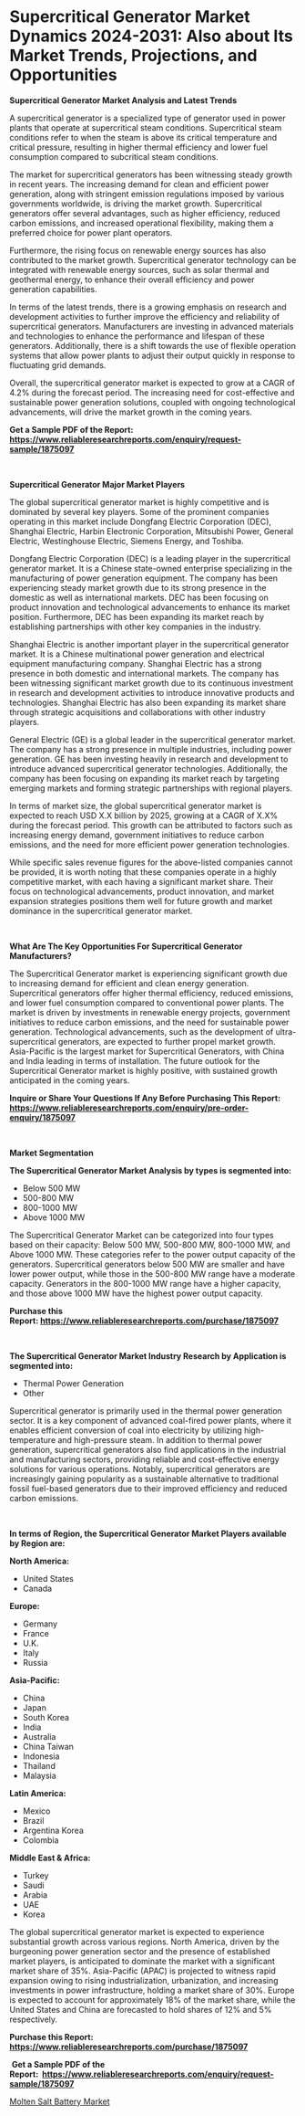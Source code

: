 <p><h1>Supercritical Generator Market Dynamics 2024-2031: Also about Its Market Trends, Projections, and Opportunities</h1></p><p><strong>Supercritical Generator Market Analysis and Latest Trends</strong></p>
<p><p>A supercritical generator is a specialized type of generator used in power plants that operate at supercritical steam conditions. Supercritical steam conditions refer to when the steam is above its critical temperature and critical pressure, resulting in higher thermal efficiency and lower fuel consumption compared to subcritical steam conditions.</p><p>The market for supercritical generators has been witnessing steady growth in recent years. The increasing demand for clean and efficient power generation, along with stringent emission regulations imposed by various governments worldwide, is driving the market growth. Supercritical generators offer several advantages, such as higher efficiency, reduced carbon emissions, and increased operational flexibility, making them a preferred choice for power plant operators.</p><p>Furthermore, the rising focus on renewable energy sources has also contributed to the market growth. Supercritical generator technology can be integrated with renewable energy sources, such as solar thermal and geothermal energy, to enhance their overall efficiency and power generation capabilities.</p><p>In terms of the latest trends, there is a growing emphasis on research and development activities to further improve the efficiency and reliability of supercritical generators. Manufacturers are investing in advanced materials and technologies to enhance the performance and lifespan of these generators. Additionally, there is a shift towards the use of flexible operation systems that allow power plants to adjust their output quickly in response to fluctuating grid demands.</p><p>Overall, the supercritical generator market is expected to grow at a CAGR of 4.2% during the forecast period. The increasing need for cost-effective and sustainable power generation solutions, coupled with ongoing technological advancements, will drive the market growth in the coming years.</p></p>
<p><strong>Get a Sample PDF of the Report:&nbsp; <a href="https://www.reliableresearchreports.com/enquiry/request-sample/1875097">https://www.reliableresearchreports.com/enquiry/request-sample/1875097</a></strong></p>
<p>&nbsp;</p>
<p><strong>Supercritical Generator Major Market Players</strong></p>
<p><p>The global supercritical generator market is highly competitive and is dominated by several key players. Some of the prominent companies operating in this market include Dongfang Electric Corporation (DEC), Shanghai Electric, Harbin Electronic Corporation, Mitsubishi Power, General Electric, Westinghouse Electric, Siemens Energy, and Toshiba.</p><p>Dongfang Electric Corporation (DEC) is a leading player in the supercritical generator market. It is a Chinese state-owned enterprise specializing in the manufacturing of power generation equipment. The company has been experiencing steady market growth due to its strong presence in the domestic as well as international markets. DEC has been focusing on product innovation and technological advancements to enhance its market position. Furthermore, DEC has been expanding its market reach by establishing partnerships with other key companies in the industry.</p><p>Shanghai Electric is another important player in the supercritical generator market. It is a Chinese multinational power generation and electrical equipment manufacturing company. Shanghai Electric has a strong presence in both domestic and international markets. The company has been witnessing significant market growth due to its continuous investment in research and development activities to introduce innovative products and technologies. Shanghai Electric has also been expanding its market share through strategic acquisitions and collaborations with other industry players.</p><p>General Electric (GE) is a global leader in the supercritical generator market. The company has a strong presence in multiple industries, including power generation. GE has been investing heavily in research and development to introduce advanced supercritical generator technologies. Additionally, the company has been focusing on expanding its market reach by targeting emerging markets and forming strategic partnerships with regional players.</p><p>In terms of market size, the global supercritical generator market is expected to reach USD X.X billion by 2025, growing at a CAGR of X.X% during the forecast period. This growth can be attributed to factors such as increasing energy demand, government initiatives to reduce carbon emissions, and the need for more efficient power generation technologies.</p><p>While specific sales revenue figures for the above-listed companies cannot be provided, it is worth noting that these companies operate in a highly competitive market, with each having a significant market share. Their focus on technological advancements, product innovation, and market expansion strategies positions them well for future growth and market dominance in the supercritical generator market.</p></p>
<p>&nbsp;</p>
<p><strong>What Are The Key Opportunities For Supercritical Generator Manufacturers?</strong></p>
<p><p>The Supercritical Generator market is experiencing significant growth due to increasing demand for efficient and clean energy generation. Supercritical generators offer higher thermal efficiency, reduced emissions, and lower fuel consumption compared to conventional power plants. The market is driven by investments in renewable energy projects, government initiatives to reduce carbon emissions, and the need for sustainable power generation. Technological advancements, such as the development of ultra-supercritical generators, are expected to further propel market growth. Asia-Pacific is the largest market for Supercritical Generators, with China and India leading in terms of installation. The future outlook for the Supercritical Generator market is highly positive, with sustained growth anticipated in the coming years.</p></p>
<p><strong>Inquire or Share Your Questions If Any Before Purchasing This Report: <a href="https://www.reliableresearchreports.com/enquiry/pre-order-enquiry/1875097">https://www.reliableresearchreports.com/enquiry/pre-order-enquiry/1875097</a></strong></p>
<p>&nbsp;</p>
<p><strong>Market Segmentation</strong></p>
<p><strong>The Supercritical Generator Market Analysis by types is segmented into:</strong></p>
<p><ul><li>Below 500 MW</li><li>500-800 MW</li><li>800-1000 MW</li><li>Above 1000 MW</li></ul></p>
<p><p>The Supercritical Generator Market can be categorized into four types based on their capacity: Below 500 MW, 500-800 MW, 800-1000 MW, and Above 1000 MW. These categories refer to the power output capacity of the generators. Supercritical generators below 500 MW are smaller and have lower power output, while those in the 500-800 MW range have a moderate capacity. Generators in the 800-1000 MW range have a higher capacity, and those above 1000 MW have the highest power output capacity.</p></p>
<p><strong>Purchase this Report:&nbsp;<a href="https://www.reliableresearchreports.com/purchase/1875097">https://www.reliableresearchreports.com/purchase/1875097</a></strong></p>
<p>&nbsp;</p>
<p><strong>The Supercritical Generator Market Industry Research by Application is segmented into:</strong></p>
<p><ul><li>Thermal Power Generation</li><li>Other</li></ul></p>
<p><p>Supercritical generator is primarily used in the thermal power generation sector. It is a key component of advanced coal-fired power plants, where it enables efficient conversion of coal into electricity by utilizing high-temperature and high-pressure steam. In addition to thermal power generation, supercritical generators also find applications in the industrial and manufacturing sectors, providing reliable and cost-effective energy solutions for various operations. Notably, supercritical generators are increasingly gaining popularity as a sustainable alternative to traditional fossil fuel-based generators due to their improved efficiency and reduced carbon emissions.</p></p>
<p>&nbsp;</p>
<p><strong>In terms of Region, the Supercritical Generator Market Players available by Region are:</strong></p>
<p>
    <p> <strong> North America: </strong>
        <ul>
            <li>United States</li>
            <li>Canada</li>
        </ul>
        </p> 
    <p> <strong> Europe: </strong>
        <ul>
            <li>Germany</li>
            <li>France</li>
            <li>U.K.</li>
            <li>Italy</li>
            <li>Russia</li>
        </ul>
        </p> 
    <p> <strong> Asia-Pacific: </strong>
        <ul>
            <li>China</li>
            <li>Japan</li>
            <li>South Korea</li>
            <li>India</li>
            <li>Australia</li>
            <li>China Taiwan</li>
            <li>Indonesia</li>
            <li>Thailand</li>
            <li>Malaysia</li>
        </ul>
        </p> 
    <p> <strong> Latin America: </strong>
        <ul>
            <li>Mexico</li>
            <li>Brazil</li>
            <li>Argentina Korea</li>
            <li>Colombia</li>
        </ul>
        </p> 
    <p> <strong> Middle East & Africa: </strong>
        <ul>
            <li>Turkey</li>
            <li>Saudi</li>
            <li>Arabia</li>
            <li>UAE</li>
            <li>Korea</li>
        </ul>
    </p>
    </p>
<p><p>The global supercritical generator market is expected to experience substantial growth across various regions. North America, driven by the burgeoning power generation sector and the presence of established market players, is anticipated to dominate the market with a significant market share of 35%. Asia-Pacific (APAC) is projected to witness rapid expansion owing to rising industrialization, urbanization, and increasing investments in power infrastructure, holding a market share of 30%. Europe is expected to account for approximately 18% of the market share, while the United States and China are forecasted to hold shares of 12% and 5% respectively.</p></p>
<p><strong>Purchase this Report: <a href="https://www.reliableresearchreports.com/purchase/1875097">https://www.reliableresearchreports.com/purchase/1875097</a></strong></p>
<p>&nbsp;<strong>Get a Sample PDF of the Report:&nbsp;&nbsp;<a href="https://www.reliableresearchreports.com/enquiry/request-sample/1875097">https://www.reliableresearchreports.com/enquiry/request-sample/1875097</a></strong></p>
<p><strong></strong></p>
<p><p><a href="https://github.com/rahu1506/Market-Research-Report-List-2/blob/main/molten-salt-battery-market.md">Molten Salt Battery Market</a></p></p>